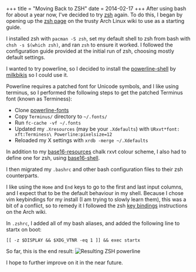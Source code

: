 +++
title = "Moving Back to ZSH"
date = 2014-02-17
+++
After using bash for about a year now, I've decided to try [zsh](http://www.zsh.org/) again.
To do this, I began by opening up the [zsh page](https://wiki.archlinux.org/index.php/zsh) on the trusty Arch Linux wiki to use as a starting guide.

I installed zsh with `pacman -S zsh`, set my default shell to zsh from bash with `chsh -s $(which zsh)`, and ran `zsh` to ensure it worked.
I followed the configuration guide provided at the initial run of zsh, choosing mostly default settings.

I wanted to try powerline, so I decided to install the [powerline-shell](https://github.com/milkbikis/powerline-shell) by [milkbikis](https://github.com/milkbikis) so I could use it.

Powerline requires a patched font for Unicode symbols, and I like using terminus, so I performed the following steps to get the patched Terminus font (known as Terminess):

* Clone [powerline-fonts](https://github.com/Lokaltog/powerline-fonts)
* Copy `Terminus/` directory to `~/.fonts/`
* Run `fc-cache -vf ~/.fonts`
* Updated my `.Xresources` (may be your `.Xdefaults`) with `URxvt*font: xft:Terminess\ Powerline:pixelsize=12`
* Reloaded my X settings with `xrdb -merge ~/.Xdefaults`

In addition to my [base16-resources](https://github.com/chriskempson/base16-xresources) chalk rxvt colour scheme, I also had to define one for zsh, using [base16-shell](https://github.com/chriskempson/base16-shell).

I then migrated my `.bashrc` and other bash configuration files to their zsh counterparts.

I like using the `Home` and `End` keys to go to the first and last input columns, and I expect that to be the default behaviour in my shell.
Because I chose vim keybindings for my install (I am trying to slowly learn them), this was a bit of a conflict, so to remedy it I followed the zsh [key bindings](https://wiki.archlinux.org/index.php/zsh#Key_bindings) instructions on the Arch wiki.

In `.zshrc`, I added all of my bash aliases, and added the following line to startx on boot:
```
[[ -z $DISPLAY && $XDG_VTNR -eq 1 ]] && exec startx
```

So far, this is the end result:
![Resulting ZSH powerline](/images/powerline-result.png)

I hope to further improve on it in the near future.
